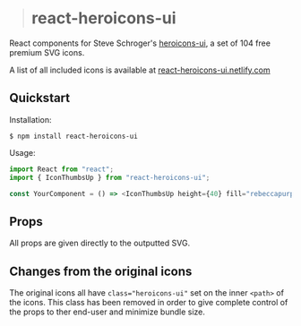 > # react-heroicons-ui

React components for Steve Schroger's
[heroicons-ui](https://github.com/sschoger/heroicons-ui), a set of 104 free
premium SVG icons.

A list of all included icons is available at
[react-heroicons-ui.netlify.com](https://react-heroicons-ui.netlify.com)

## Quickstart

Installation:

```
$ npm install react-heroicons-ui
```

Usage:

```js
import React from "react";
import { IconThumbsUp } from "react-heroicons-ui";

const YourComponent = () => <IconThumbsUp height={40} fill="rebeccapurple" />;
```

## Props

All props are given directly to the outputted SVG.

## Changes from the original icons

The original icons all have `class="heroicons-ui"` set on the inner `<path>` of
the icons. This class has been removed in order to give complete control of the
props to ther end-user and minimize bundle size.
